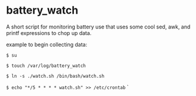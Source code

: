 # battery_watch
A short script for monitoring battery use that uses some cool sed, awk, and printf expressions to chop up data.

example to begin collecting data:

`$ su`

`$ touch /var/log/battery_watch`

`$ ln -s ./watch.sh /bin/bash/watch.sh`

`$ echo "*/5 * * * * watch.sh" >> /etc/crontab`
`
